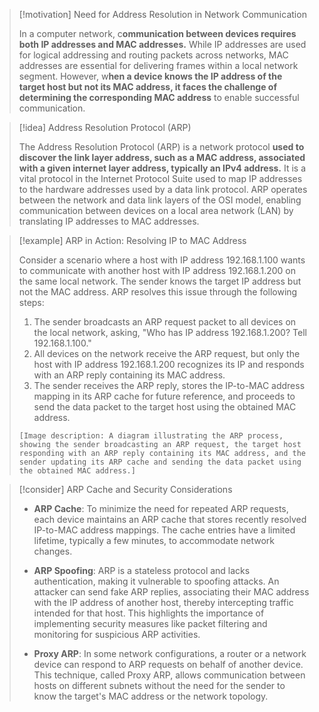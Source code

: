 > [!motivation] Need for Address Resolution in Network Communication
> 
> In a computer network, c**ommunication between devices requires both IP addresses and MAC addresses.** While IP addresses are used for logical addressing and routing packets across networks, MAC addresses are essential for delivering frames within a local network segment. However, w**hen a device knows the IP address of the target host but not its MAC address, it faces the challenge of determining the corresponding MAC address** to enable successful communication.

> [!idea] Address Resolution Protocol (ARP)
> 
> The Address Resolution Protocol (ARP) is a network protocol **used to discover the link layer address, such as a MAC address, associated with a given internet layer address, typically an IPv4 address.** It is a vital protocol in the Internet Protocol Suite used to map IP addresses to the hardware addresses used by a data link protocol. ARP operates between the network and data link layers of the OSI model, enabling communication between devices on a local area network (LAN) by translating IP addresses to MAC addresses.

> [!example] ARP in Action: Resolving IP to MAC Address
> 
> Consider a scenario where a host with IP address 192.168.1.100 wants to communicate with another host with IP address 192.168.1.200 on the same local network. The sender knows the target IP address but not the MAC address. ARP resolves this issue through the following steps:
> 
> 1. The sender broadcasts an ARP request packet to all devices on the local network, asking, "Who has IP address 192.168.1.200? Tell 192.168.1.100."
> 2. All devices on the network receive the ARP request, but only the host with IP address 192.168.1.200 recognizes its IP and responds with an ARP reply containing its MAC address.
> 3. The sender receives the ARP reply, stores the IP-to-MAC address mapping in its ARP cache for future reference, and proceeds to send the data packet to the target host using the obtained MAC address.
> 
> ```
> [Image description: A diagram illustrating the ARP process, showing the sender broadcasting an ARP request, the target host responding with an ARP reply containing its MAC address, and the sender updating its ARP cache and sending the data packet using the obtained MAC address.]
> ```

> [!consider] ARP Cache and Security Considerations
> 
> - **ARP Cache**: To minimize the need for repeated ARP requests, each device maintains an ARP cache that stores recently resolved IP-to-MAC address mappings. The cache entries have a limited lifetime, typically a few minutes, to accommodate network changes.
> 
> - **ARP Spoofing**: ARP is a stateless protocol and lacks authentication, making it vulnerable to spoofing attacks. An attacker can send fake ARP replies, associating their MAC address with the IP address of another host, thereby intercepting traffic intended for that host. This highlights the importance of implementing security measures like packet filtering and monitoring for suspicious ARP activities.
> 
> - **Proxy ARP**: In some network configurations, a router or a network device can respond to ARP requests on behalf of another device. This technique, called Proxy ARP, allows communication between hosts on different subnets without the need for the sender to know the target's MAC address or the network topology.